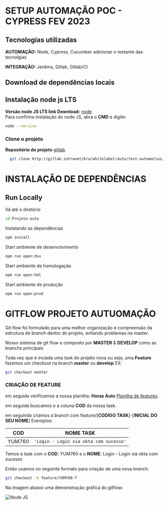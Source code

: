 # SETUP AUTOMAÇÃO POC - CYPRESS FEV 2023



## Tecnologias utilizadas  
**AUTOMAÇÃO:** Node, Cypress, Cucumber adicionar o restante das tecnolgias  


**INTEGRAÇÃO:** Jenkins, Gitlab, Gitlab/CI  





##  Download de dependências locais

## Instalação node js LTS
**Versão node JS LTS link Download:** [node](https://nodejs.org/dist/v18.12.0/node-v18.12.0-x64.msi)  
Para confirma instalação do node JS, abra o **CMD** e digite:
```sh
node --version 
```


### Clone o projeto
**Repositório do projeto** [gitlab](http://gitlab.intranet/bra/whitelabel/auto/test-automation/originacao-lojista/portal-lojista). 

~~~bash  
  git clone http://gitlab.intranet/bra/whitelabel/auto/test-automation/originacao-lojista/portal-lojista
~~~


# INSTALAÇÃO DE DEPENDÊNCIAS

## Run Locally  

Vá até o diretório 

~~~bash  
cd Projeto-auto
~~~

Instalando as dependências  

~~~bash  
npm install
~~~

Start ambiente de desenvolvimento  

~~~bash   ( usar no gitbash)
npm run open:dsv
~~~  
Start ambiente de homologação  

~~~bash  
npm run open:hml
~~~  
Start ambiente de produção  

~~~bash  
npm run open:prod
~~~  

# GITFLOW PROJETO AUTUOMAÇÃO


Git flow foi formulado para uma melhor organização e compreensão da estrutura de branch dentro do projeto, evitando problemas na master.

Nosso sistema de git flow e composto por **MASTER** & **DEVELOP** como as branchs principais

Toda vez que é inciada uma task do projeto nova ou seja, uma **Feature** fazemos um checkout na branch **master** ou **develop** 
EX:
~~~bash  
git checkout master
~~~  

### CRIAÇÃO DE FEATURE
em seguida verificamos a nossa planilha:  **Horas Auto** [Planilha de features](https://ts.accenture.com/:x:/r/sites/C6-AutomaoRegressivo/Shared%20Documents/Auto/HorasAuto.xlsx?d=we46fa5c976094c099dddef00ccbfb98e&csf=1&web=1&e=HzRulI). 

em seguida buscamos o a coluna **COD** da nossa task.


em seguinda criamos a branch com feature/[**CODIGO TASK**]-[**INICIAL DO SEU NOME**] 
Exemplos:

|     COD           |NOME TASK                          |
|----------------|--------------------------------------|
|YUM760          |`'Login - Login via okta com sucesso'`|       

Temos a task com o **COD**: YUM760 e o **NOME**: Login - Login via okta com sucesso

Então usamos no seguinte formato para criação de uma nova branch:

~~~bash  
git checkout -b feature/YUM760-T
~~~  




Na imagem abaixo uma demonstração gráfica do gitflow:

![Node JS](imgs\gitflow.png)  




